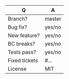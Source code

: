 | Q             | A
| ------------- | ---
| Branch?       | master
| Bug fix?      | yes/no
| New feature?  | yes/no
| BC breaks?    | yes/no
| Tests pass?   | yes/no
| Fixed tickets | #...
| License       | MIT
